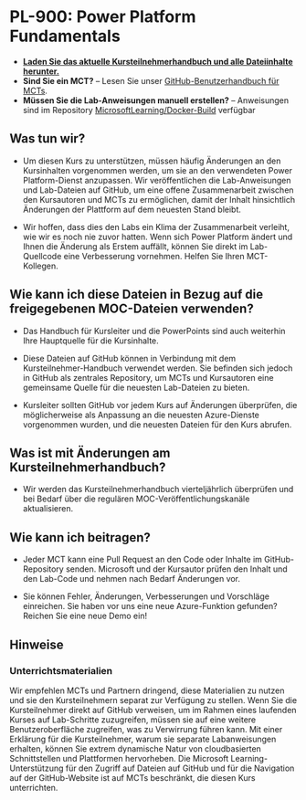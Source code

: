 # PL-900: Power Platform Fundamentals

- **[Laden Sie das aktuelle Kursteilnehmerhandbuch und alle Dateiinhalte herunter.](https://learningdownloadcenter.microsoft.com/)**
- **Sind Sie ein MCT?** – Lesen Sie unser [GitHub-Benutzerhandbuch für MCTs](https://microsoftlearning.github.io/MCT-User-Guide/).
- **Müssen Sie die Lab-Anweisungen manuell erstellen?** – Anweisungen sind im Repository [MicrosoftLearning/Docker-Build](https://github.com/MicrosoftLearning/Docker-Build) verfügbar

## Was tun wir?

- Um diesen Kurs zu unterstützen, müssen häufig Änderungen an den Kursinhalten vorgenommen werden, um sie an den verwendeten Power Platform-Dienst anzupassen.  Wir veröffentlichen die Lab-Anweisungen und Lab-Dateien auf GitHub, um eine offene Zusammenarbeit zwischen den Kursautoren und MCTs zu ermöglichen, damit der Inhalt hinsichtlich Änderungen der Plattform auf dem neuesten Stand bleibt.

- Wir hoffen, dass dies den Labs ein Klima der Zusammenarbeit verleiht, wie wir es noch nie zuvor hatten. Wenn sich Power Platform ändert und Ihnen die Änderung als Erstem auffällt, können Sie direkt im Lab-Quellcode eine Verbesserung vornehmen.  Helfen Sie Ihren MCT-Kollegen.

## Wie kann ich diese Dateien in Bezug auf die freigegebenen MOC-Dateien verwenden?

- Das Handbuch für Kursleiter und die PowerPoints sind auch weiterhin Ihre Hauptquelle für die Kursinhalte.

- Diese Dateien auf GitHub können in Verbindung mit dem Kursteilnehmer-Handbuch verwendet werden. Sie befinden sich jedoch in GitHub als zentrales Repository, um MCTs und Kursautoren eine gemeinsame Quelle für die neuesten Lab-Dateien zu bieten.

- Kursleiter sollten GitHub vor jedem Kurs auf Änderungen überprüfen, die möglicherweise als Anpassung an die neuesten Azure-Dienste vorgenommen wurden, und die neuesten Dateien für den Kurs abrufen.

## Was ist mit Änderungen am Kursteilnehmerhandbuch?

- Wir werden das Kursteilnehmerhandbuch vierteljährlich überprüfen und bei Bedarf über die regulären MOC-Veröffentlichungskanäle aktualisieren.

## Wie kann ich beitragen?

- Jeder MCT kann eine Pull Request an den Code oder Inhalte im GitHub-Repository senden. Microsoft und der Kursautor prüfen den Inhalt und den Lab-Code und nehmen nach Bedarf Änderungen vor.

- Sie können Fehler, Änderungen, Verbesserungen und Vorschläge einreichen.  Sie haben vor uns eine neue Azure-Funktion gefunden?  Reichen Sie eine neue Demo ein!

## Hinweise

### Unterrichtsmaterialien

Wir empfehlen MCTs und Partnern dringend, diese Materialien zu nutzen und sie den Kursteilnehmern separat zur Verfügung zu stellen.  Wenn Sie die Kursteilnehmer direkt auf GitHub verweisen, um im Rahmen eines laufenden Kurses auf Lab-Schritte zuzugreifen, müssen sie auf eine weitere Benutzeroberfläche zugreifen, was zu Verwirrung führen kann. Mit einer Erklärung für die Kursteilnehmer, warum sie separate Labanweisungen erhalten, können Sie extrem dynamische Natur von cloudbasierten Schnittstellen und Plattformen hervorheben. Die Microsoft Learning-Unterstützung für den Zugriff auf Dateien auf GitHub und für die Navigation auf der GitHub-Website ist auf MCTs beschränkt, die diesen Kurs unterrichten.
